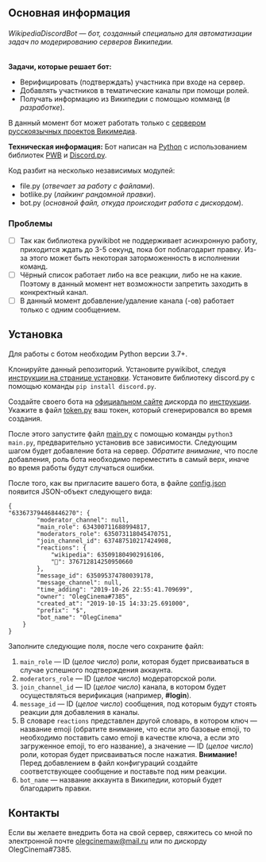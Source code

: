 ## Основная информация

###### WikipediaDiscordBot — бот, созданный специально для автоматизации задач по модерированию серверов Википедии.

**Задачи, которые решает бот:**
- Верифицировать (подтверждать) участника при входе на сервер.
- Добавлять участников в тематические каналы при помощи ролей.
- Получать информацию из Википедии с помощью комманд (*в разработке*).

В данный момент бот может работать только с [сервером русскоязычных проектов Викимедиа](https://discord.gg/grupKvn).

**Техническая информация:**
Бот написан на [Python](https://www.python.org/) с использованием библиотек [PWB](https://doc.wikimedia.org/pywikibot/master/index.html) и [Discord.py](https://discordpy.readthedocs.io/en/latest/index.html).

Код разбит на несколько независимых модулей:
- file.py (*отвечает за работу с файлами*).
- botlike.py (*лайкинг рандомной правки*).
- bot.py (*основной файл, откуда происходит работа с дискордом*).

### Проблемы
- [ ] Так как библиотека pywikibot не поддерживает асинхронную работу, приходится ждать до 3-5 секунд, пока бот поблагодарит правку. Из-за этого может быть некоторая заторможенность в исполнении команд.
- [ ] Чёрный список работает либо на все реакции, либо не на какие. Поэтому в данный момент нет возможности запретить заходить в конкректный канал.
- [ ] В данный момент добавление/удаление канала (-ов) работает только с одним сообщением.

## Установка
Для работы с ботом необходим Python версии 3.7+.

Клонируйте данный репозиторий.
Установите pywikibot, следуя [инструкции на странице установки](https://www.mediawiki.org/wiki/Manual:Pywikibot/Installation).
Установите библиотеку discord.py с помощью команды `pip install discord.py`.

Создайте своего бота на [официальном сайте](https://discordapp.com/developers/applications/) дискорда по [инструкции](https://discordpy.readthedocs.io/en/latest/discord.html#discord-intro). Укажите в файл [token.py](src/token.py) ваш токен, который сгенерировался во время создания.

После этого запустите файл [main.py](main.py) с помощью команды `python3 main.py`, предварительно установив все зависимости. Следующим шагом будет добавление бота на сервер. *Обратите внимание*, что после добавления, роль бота необходимо переместить в самый верх, иначе во время работы будут случаться ошибки.

После того, как вы пригласите вашего бота, в файле [config.json](src/config.json) появится JSON-объект следующего вида:
```
{
"633673794468446270": {
        "moderator_channel": null, 
        "main_role": 634300711688994817,
        "moderators_role": 635073118045470751,
        "join_channel_id": 637487510217424908,
        "reactions": {
            "wikipedia": 635091804902916106,
            "🎦": 376712814250950660
        },
        "message_id": 635095374780039178,
        "message_channel": null,
        "time_adding": "2019-10-26 22:55:41.709699",
        "owner": "OlegCinema#7385",
        "created_at": "2019-10-15 14:33:25.691000",
        "prefix": "$",
        "bot_name": "OlegCinema"
    }
}
```
Заполните следующие поля, после чего сохраните файл:
1. `main_role` — ID (*целое число*) роли, которая будет присваиваться в случае успешного подтверждения аккаунта.
2. `moderators_role` — ID (*целое число*) модераторской роли.
3. `join_channel_id` — ID (*целое число*) канала, в котором будет осуществляться верификация (например, **#login**).
4. `message_id` — ID (*целое число*) сообщения, под которым будут стоять реакции для добавления в каналы.
5. В словаре `reactions` представлен другой словарь, в котором ключ — название emoji (обратите внимание, что если это базовые emoji, то необходимо поставить само emoji в качестве ключа, а если это загруженное emoji, то его название), а значение — ID (*целое число*) роли, которая будет присваиваться после нажатия. **Внимание!** Перед добавлением в файл конфигураций создайте соответствующее сообщение и поставьте под ним реакции.
6. `bot_name` — название аккаунта в Википедии, который будет благодарить правки.

## Контакты
Если вы желаете внедрить бота на свой сервер, свяжитесь со мной по электронной почте [olegcinemaw@mail.ru](mailto:olegcinemaw@mail.ru) или по дискорду OlegCinema#7385.
